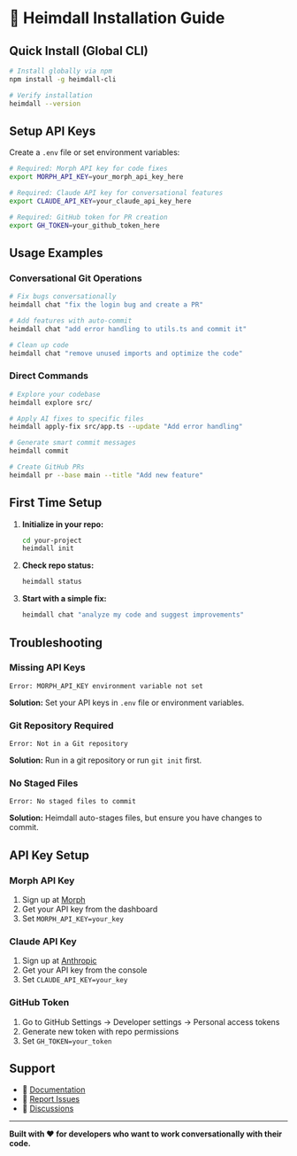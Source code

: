 # 🚀 Heimdall Installation Guide

## Quick Install (Global CLI)

```bash
# Install globally via npm
npm install -g heimdall-cli

# Verify installation
heimdall --version
```

## Setup API Keys

Create a `.env` file or set environment variables:

```bash
# Required: Morph API key for code fixes
export MORPH_API_KEY=your_morph_api_key_here

# Required: Claude API key for conversational features  
export CLAUDE_API_KEY=your_claude_api_key_here

# Required: GitHub token for PR creation
export GH_TOKEN=your_github_token_here
```

## Usage Examples

### Conversational Git Operations
```bash
# Fix bugs conversationally
heimdall chat "fix the login bug and create a PR"

# Add features with auto-commit
heimdall chat "add error handling to utils.ts and commit it"

# Clean up code
heimdall chat "remove unused imports and optimize the code"
```

### Direct Commands
```bash
# Explore your codebase
heimdall explore src/

# Apply AI fixes to specific files
heimdall apply-fix src/app.ts --update "Add error handling"

# Generate smart commit messages
heimdall commit

# Create GitHub PRs
heimdall pr --base main --title "Add new feature"
```

## First Time Setup

1. **Initialize in your repo:**
   ```bash
   cd your-project
   heimdall init
   ```

2. **Check repo status:**
   ```bash
   heimdall status
   ```

3. **Start with a simple fix:**
   ```bash
   heimdall chat "analyze my code and suggest improvements"
   ```

## Troubleshooting

### Missing API Keys
```
Error: MORPH_API_KEY environment variable not set
```
**Solution:** Set your API keys in `.env` file or environment variables.

### Git Repository Required
```
Error: Not in a Git repository
```
**Solution:** Run in a git repository or run `git init` first.

### No Staged Files
```
Error: No staged files to commit  
```
**Solution:** Heimdall auto-stages files, but ensure you have changes to commit.

## API Key Setup

### Morph API Key
1. Sign up at [Morph](https://morph.so)
2. Get your API key from the dashboard
3. Set `MORPH_API_KEY=your_key`

### Claude API Key  
1. Sign up at [Anthropic](https://anthropic.com)
2. Get your API key from the console
3. Set `CLAUDE_API_KEY=your_key`

### GitHub Token
1. Go to GitHub Settings → Developer settings → Personal access tokens
2. Generate new token with repo permissions
3. Set `GH_TOKEN=your_token`

## Support

- 📖 [Documentation](https://github.com/xenn0010/Heimdall)
- 🐛 [Report Issues](https://github.com/xenn0010/Heimdall/issues)
- 💬 [Discussions](https://github.com/xenn0010/Heimdall/discussions)

---

**Built with ❤️ for developers who want to work conversationally with their code.**